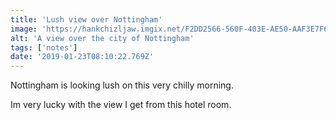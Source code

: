 ```yaml
---
title: 'Lush view over Nottingham'
image: 'https://hankchizljaw.imgix.net/F2DD2566-560F-403E-AE50-AAF3E7F6BA6D.jpeg?auto=format&q=60'
alt: 'A view over the city of Nottingham'
tags: ['notes'] 
date: '2019-01-23T08:10:22.769Z'
---
```

Nottingham is looking lush on this very chilly morning. 

Im very lucky with the view I get from this hotel room. 